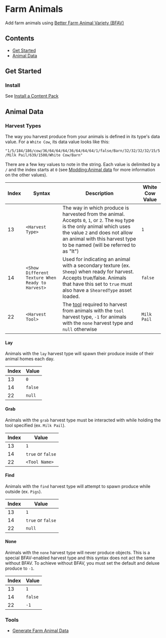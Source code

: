 # Farm Animals

Add farm animals using [Better Farm Animal Variety (BFAV)](https://github.com/paritee/Paritee.StardewValley.Frameworks/tree/master/BetterFarmAnimalVariety)

## Contents

- [Get Started](#get-started)
- [Animal Data](#animal-data)

## Get Started

### Install

See [Install a Content Pack](https://github.com/paritee/Paritee.StardewValley.Frameworks/tree/master/BetterFarmAnimalVariety#install-a-content-pack)

## Animal Data

### Harvest Types

The way you harvest produce from your animals is defined in its type's data value. For a `White Cow`, its data value looks like this:

`"1/5/184/186/cow/36/64/64/64/36/64/64/64/1/false/Barn/32/32/32/32/15/5/Milk Pail/639/1500/White Cow/Barn"`

There are a few key values to note in the string. Each value is delimited by a `/` and the index starts at `0` (see [Modding:Animal data](https://stardewvalleywiki.com/Modding:Animal_data#Basic_format) for more information on the other values).

| Index | Syntax | Description | White Cow Value |
| --- | --- | --- | --- |
| 13 | `<Harvest Type>` | The way in which produce is harvested from the animal. Accepts `0`, `1`, or `2`. The `Hog` type is the only animal which uses the value `2` and does not allow an animal with this harvest type to be named (will be referred to as "It") | `1` |
| 14 | `<Show Different Texture When Ready to Harvest>` | Used for indicating an animal with a secondary texture (ex. `Sheep`) when ready for harvest. Accepts true/false. Animals that have this set to `true` must also have a `ShearedType` asset loaded. | `false` |
| 22 | `<Harvest Tool>` | The [tool](https://stardewvalleywiki.com/Tools) required to harvest from animals with the `tool` harvest type, `-1` for animals with the `none` harvest type and  `null` otherwise | `Milk Pail` |

#### Lay

Animals with the `lay` harvest type will spawn their produce inside of their animal homes each day.

| Index | Value |
| --- | --- |
| 13 | `0` |
| 14 | `false` |
| 22 | `null` |

#### Grab

Animals with the `grab` harvest type must be interacted with while holding the tool specified (ex. `Milk Pail`).

| Index | Value |
| --- | --- |
| 13 | `1` |
| 14 | `true` or `false` |
| 22 | `<Tool Name>` |

#### Find

Animals with the `find` harvest type will attempt to spawn produce while outside (ex. `Pigs`).

| Index | Value |
| --- | --- |
| 13 | `1` |
| 14 | `true` or `false` |
| 22 | `null` |

#### None

Animals with the `none` harvest type will never produce objects. This is a special BFAV-enabled harvest type and this syntax does not act the same without BFAV. To achieve without BFAV, you must set the default and deluxe produce to `-1`.

| Index | Value |
| --- | --- |
| 13 | `1` |
| 14 | `false` |
| 22 | `-1` |

### Tools

- [Generate Farm Animal Data](https://paritee.github.io/#generate-data-farmanimals-entry)

